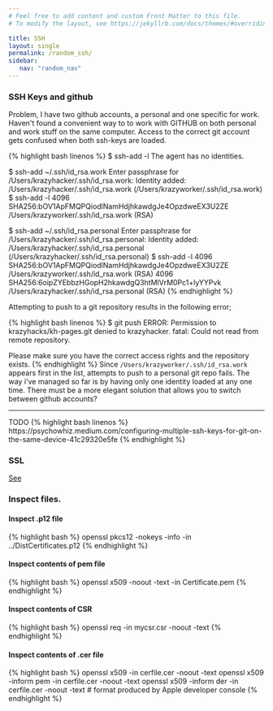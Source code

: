 ```yaml
---
# Feel free to add content and custom Front Matter to this file.
# To modify the layout, see https://jekyllrb.com/docs/themes/#overriding-theme-defaults

title: SSH
layout: single
permalink: /random_ssh/
sidebar:
   nav: "random_nav"
---
```


### SSH Keys and github
Problem, I have two github accounts, a personal and one specific for work. Haven't found a convenient way to
to work with GITHUB on both personal and work stuff on the same computer. Access to the correct git account 
gets confused when both ssh-keys are loaded.

   {% highlight bash linenos %}
$ ssh-add -l
The agent has no identities.

$ ssh-add ~/.ssh/id_rsa.work
Enter passphrase for /Users/krazyhacker/.ssh/id_rsa.work: 
Identity added: /Users/krazyhacker/.ssh/id_rsa.work (/Users/krazyworker/.ssh/id_rsa.work)
$ ssh-add -l
4096 SHA256:bOV1ApFMQPQiodlNamHdjhkawdgJe4OpzdweEX3U2ZE /Users/krazyworker/.ssh/id_rsa.work (RSA)

$ ssh-add ~/.ssh/id_rsa.personal
Enter passphrase for /Users/krazyhacker/.ssh/id_rsa.personal: 
Identity added: /Users/krazyhacker/.ssh/id_rsa.personal (/Users/krazyhacker/.ssh/id_rsa.personal)
$ ssh-add -l
4096 SHA256:bOV1ApFMQPQiodlNamHdjhkawdgJe4OpzdweEX3U2ZE /Users/krazyworker/.ssh/id_rsa.work (RSA)
4096 SHA256:6oipZYEbbzHGopH2hkawdgQ3htMlVrM0Pc1+lyYYPvk /Users/krazyhacker/.ssh/id_rsa.personal (RSA)
   {% endhighlight %}

Attempting to push to a git repository results in the following error;

{% highlight bash linenos %}
$ git push
ERROR: Permission to krazyhacks/kh-pages.git denied to krazyhacker.
fatal: Could not read from remote repository.

Please make sure you have the correct access rights
and the repository exists.
{% endhighlight %}
Since `/Users/krazyworker/.ssh/id_rsa.work` appears first in the list, attempts to push to a personal 
git repo fails. The way i've managed so far is by having only one identity loaded at any one time.
There must be a more elegant solution that allows you to switch between github accounts?

<hr>
TODO
{% highlight bash linenos %}
https://psychowhiz.medium.com/configuring-multiple-ssh-keys-for-git-on-the-same-device-41c29320e5fe
{% endhighlight %}

### SSL 
[See](https://www.sslshopper.com/article-most-common-openssl-commands.html)

### Inspect files.
#### Inspect .p12 file
{% highlight bash %}
openssl pkcs12 -nokeys -info -in ../DistCertificates.p12
{% endhighlight %}
#### Inspect contents of pem file
{% highlight bash %}
openssl x509 -noout -text -in Certificate.pem
{% endhighlight %}

#### Inspect contents of CSR
{% highlight bash %}
openssl req -in mycsr.csr -noout -text
{% endhighlight %}

#### Inspect contents of .cer file
{% highlight bash %}
openssl x509 -in cerfile.cer -noout -text
openssl x509 -inform pem -in cerfile.cer -noout -text
openssl x509 -inform der -in cerfile.cer -noout -text  # format produced by Apple developer console
{% endhighlight %}
